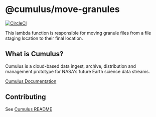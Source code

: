 # @cumulus/move-granules

[![CircleCI](https://circleci.com/gh/nasa/cumulus.svg?style=svg)](https://circleci.com/gh/nasa/cumulus)

This lambda function is responsible for moving granule files from a file staging location to their final location.

## What is Cumulus?

Cumulus is a cloud-based data ingest, archive, distribution and management prototype for NASA's future Earth science data streams.

[Cumulus Documentation](https://nasa.github.io/cumulus)

## Contributing

See [Cumulus README](https://github.com/nasa/cumulus/blob/master/README.md#installing-and-deploying)

